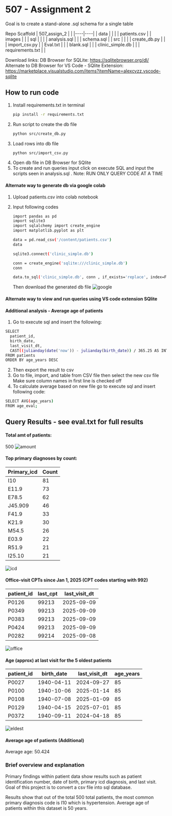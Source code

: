 # 507 - Assignment 2
Goal is to create a stand-alone .sql schema for a single table 

Repo Scaffold 
| 507_assign_2 |  |
|----|----|
| data |  |
|  | patients.csv |
| images |  |
| sql |  |
|  | analysis.sql |
|  | schema.sql |
| src |  |
|  | create_db.py |
|  | import_csv.py |
| Eval.txt |  |
| blank.sql |  |
| clinic_simple.db |  |
| requirements.txt |  |

Download links: 
DB Browser for SQLite: https://sqlitebrowser.org/dl/
Alternate to DB Browser for VS Code - SQlite Extension: https://marketplace.visualstudio.com/items?itemName=alexcvzz.vscode-sqlite 

## How to run code
1. Install requirements.txt in terminal 
   ```bash
   pip install -r requirements.txt
   ```
2. Run script to create the db file 
   ```bash
   python src/create_db.py
   ```
3. Load rows into db file 
   ```bash
   python src/import_csv.py
   ```
4. Open db file in DB Browser for SQlite 
5. To create and run queries input click on execute SQL and input the scripts seen in analysis.sql . Note: RUN ONLY QUERY CODE AT A TIME 


#### Alternate way to generate db via google colab 
1. Upload patients.csv into colab notebook
2. Input following codes
   ```bash
   import pandas as pd
   import sqlite3
   import sqlalchemy import create_engine
   import matplotlib.pyplot as plt
   ```
   ```bash
   data = pd.read_csv('/content/patients.csv')
   data
   ```
   ```bash
   sqlite3.connect('clinic_simple.db')
   ```
   ```bash
   conn = create_engine('sqlite:///clinic_simple.db')
   conn
   ```
   ```bash
   data.to_sql('clinic_simple.db', conn , if_exists='replace', index=False)
   ```

   Then download the generated db file 
![ google ](images/image1-google.JPG)

#### Alternate way to view and run queries using VS code extension SQlite 



#### Additional analysis - Average age of patients
1. Go to execute sql and insert the following: 
```bash
SELECT
  patient_id,
  birth_date,
  last_visit_dt,
  CAST((julianday(date('now')) - julianday(birth_date)) / 365.25 AS INT) AS age_years
FROM patients
ORDER BY age_years DESC
```
2. Then export the result to csv
3. Go to file, import, and table from CSV file then select the new csv file
    Make sure column names in first line is checked off 
4. To calculate average based on new file go to execute sql and insert following code: 
```bash
SELECT AVG(age_years)
FROM age_eval;
```

## Query Results - see eval.txt for full results

#### Total amt of patients: 
500 
![ amount ](images/imagea.JPG)

#### Top primary diagnoses by count: 
| Primary_icd | Count |
|---|---|
|I10	| 81 |
|E11.9	| 73 |
|E78.5	| 62 |
|J45.909 | 46 |
|F41.9	| 33 |
|K21.9	| 30 |
|M54.5	| 26 |
|E03.9	| 22 |
|R51.9	| 21 |
|I25.10	| 21 |
![ icd ](images/imageb.JPG)

#### Office-visit CPTs since Jan 1, 2025 (CPT codes starting with 992)
| patient_id	| last_cpt	| last_visit_dt |
|---|---|---|
| P0126	| 99213	| 2025-09-09 | 
| P0349	| 99213	| 2025-09-09 |
| P0383	| 99213	| 2025-09-09 |
| P0424	| 99213	| 2025-09-09 |
| P0282	| 99214	| 2025-09-08 |
![ office ](images/imagec.JPG)

#### Age (approx) at last visit for the 5 oldest patients
| patient_id | birth_date |	last_visit_dt | age_years |
|---|---|---|---|
| P0027	| 1940-04-11 |	2024-09-27 | 85 |
| P0100	| 1940-10-06 |	2025-01-14 | 85 |
| P0108	| 1940-07-08 |	2025-01-09 | 85 |
| P0129	| 1940-04-15 |	2025-07-01 | 85 |
| P0372	| 1940-09-11 |	2024-04-18 | 85 |
![ eldest ](images/imaged.JPG)

#### Average age of patients (Additional)
Average age: 50.424 

### Brief overview and explanation

Primary findings within patient data show results such as patient identification number, date of birth, primary icd diagnosis, and last visit. Goal of this project is to convert a csv file into sql database. 

Results show that out of the total 500 total patients, the most common primary diagnosis code is I10 which is hypertension. Average age of patients within this dataset is 50 years.   


